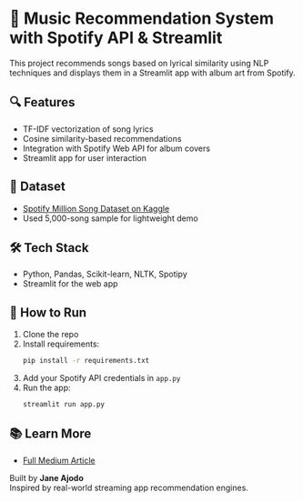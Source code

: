 # 🎵 Music Recommendation System with Spotify API & Streamlit

This project recommends songs based on lyrical similarity using NLP techniques and displays them in a Streamlit app with album art from Spotify.

## 🔍 Features

- TF-IDF vectorization of song lyrics
- Cosine similarity-based recommendations
- Integration with Spotify Web API for album covers
- Streamlit app for user interaction

## 📁 Dataset

- [Spotify Million Song Dataset on Kaggle](https://www.kaggle.com/datasets/notshrirang/spotify-million-song-dataset)
- Used 5,000-song sample for lightweight demo

## 🛠️ Tech Stack

- Python, Pandas, Scikit-learn, NLTK, Spotipy
- Streamlit for the web app

## 🚀 How to Run

1. Clone the repo  
2. Install requirements:
    ```bash
    pip install -r requirements.txt
    ```
3. Add your Spotify API credentials in `app.py`
4. Run the app:
    ```bash
    streamlit run app.py
    ```

## 📚 Learn More

- [Full Medium Article](#)  
  

Built by **Jane Ajodo**  
Inspired by real-world streaming app recommendation engines.
